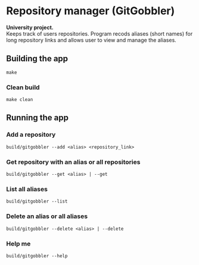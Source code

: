 # Repository manager (GitGobbler)

**University project.** <br> 
Keeps track of users repositories. Program recods aliases (short names) for long repository links and allows user to view and manage the aliases.

## Building the app
```
make
```
### Clean build
```
make clean
```

## Running the app

### Add a repository
```
build/gitgobbler --add <alias> <repository_link>
```

### Get repository with an alias or all repositories
```
build/gitgobbler --get <alias> | --get
```

### List all aliases
```
build/gitgobbler --list
```

### Delete an alias or all aliases
```
build/gitgobbler --delete <alias> | --delete
```

### Help me
```
build/gitgobbler --help
```